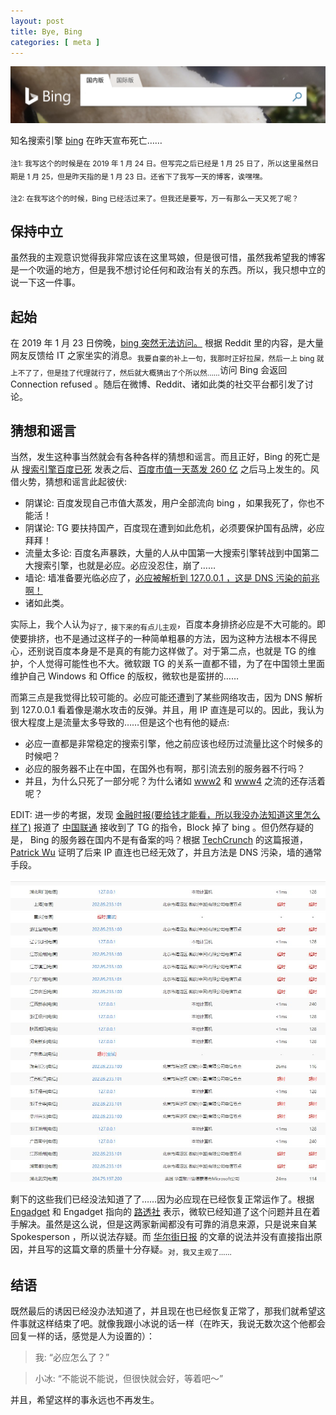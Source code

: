 ```yaml
---
layout: post
title: Bye, Bing
categories: [ meta ]
---
```


![bing!](/assets/bing.png)

知名搜索引擎 [bing](https://bing.com) 在昨天宣布死亡…… 


<sub>注1: 我写这个的时候是在 2019 年 1 月 24 日。但写完之后已经是 1 月 25 日了，所以这里虽然日期是 1 月 25，但是昨天指的是 1 月 23 日。还省下了我写一天的博客，诶嘿嘿。</sub>

<sub>注2: 在我写这个的时候，Bing 已经活过来了。但我还是要写，万一有那么一天又死了呢？</sub>


## 保持中立 

虽然我的主观意识觉得我非常应该在这里骂娘，但是很可惜，虽然我希望我的博客是一个吹逼的地方，但是我不想讨论任何和政治有关的东西。所以，我只想中立的说一下这一件事。


## 起始

在 2019 年 1 月 23 日傍晚，[bing 突然无法访问。](https://www.reddit.com/r/saraba1st/comments/aizbqi/%E5%9B%9B%E5%AD%97%E6%96%B0%E9%97%BB%E5%BF%85%E5%BA%94%E8%A2%AB%E5%A2%99/) 根据 Reddit 里的内容，是大量网友反馈给 IT 之家坐实的消息。<sub>我要自豪的补上一句，我那时正好拉屎，然后一上 bing 就上不了了，但是挂了代理就行了，然后就大概猜出了个所以然……</sub>访问 Bing 会返回 Connection refused 。随后在微博、Reddit、诸如此类的社交平台都引发了讨论。


## 猜想和谣言

当然，发生这种事当然就会有各种各样的猜想和谣言。而且正好，Bing 的死亡是从 [搜索引擎百度已死](https://wallstreetcn.com/articles/3474375) 发表之后、[百度市值一天蒸发 260 亿](http://www.sohu.com/a/291017688_100145343?scm=1002.0.0.0) 之后马上发生的。风借火势，猜想和谣言此起彼伏:

- 阴谋论: 百度发现自己市值大蒸发，用户全部流向 bing ，如果我死了，你也不能活！
- 阴谋论: TG 要扶持国产，百度现在遭到如此危机，必须要保护国有品牌，必应拜拜！
- 流量太多论: 百度名声暴跌，大量的人从中国第一大搜索引擎转战到中国第二大搜索引擎，也就是必应。必应没忍住，崩了……
- 墙论: 墙准备要光临必应了，[必应被解析到 127.0.0.1 ，这是 DNS 污染的前兆啊！](https://www.cheshirex.com/1835.html)
- 诸如此类。

实际上，我个人认为<sub>好了，接下来的有点儿主观</sub>，百度本身排挤必应是不大可能的。即使要排挤，也不是通过这样子的一种简单粗暴的方法，因为这种方法根本不得民心，还别说百度本身是不是真的有能力这样做了。对于第二点，也就是 TG 的维护，个人觉得可能性也不大。微软跟 TG 的关系一直都不错，为了在中国领土里面维护自己 Windows 和 Office 的版权，微软也是蛮拼的……


而第三点是我觉得比较可能的。必应可能还遭到了某些网络攻击，因为 DNS 解析到 127.0.0.1 看着像是潮水攻击的反弹。并且，用 IP 直连是可以的。因此，我认为很大程度上是流量太多导致的……但是这个也有他的疑点:

- 必应一直都是非常稳定的搜索引擎，他之前应该也经历过流量比这个时候多的时候吧？
- 必应的服务器不止在中国，在国外也有啊，那引流去别的服务器不行吗？
- 并且，为什么只死了一部分呢？为什么诸如 [www2](https://www2.bing.com) 和 [www4](https://www4.bing.com) 之流的还存活着呢？


EDIT: 进一步的考据，发现 [金融时报(要给钱才能看，所以我没办法知道这里怎么样了)](https://www.ft.com/content/714ac466-1f64-11e9-b126-46fc3ad87c65) 报道了 [中国联通](http://www.10010.com/net5/) 接收到了 TG 的指令，Block 掉了 bing 。但仍然存疑的是， Bing 的服务器在国内不是有备案的吗？根据 [TechCrunch](https://techcrunch.com/2019/01/23/microsoft-confirms-bing-is-down-in-china/) 的这篇报道，[Patrick Wu](https://twitter.com/patrick330602) 证明了后来 IP 直连也已经无效了，并且方法是 DNS 污染，墙的通常手段。

![DNS 污染！](/assets/dns_corruption.jpeg)


剩下的这些我们已经没法知道了了……因为必应现在已经恢复正常运作了。根据 [Engadget](https://cn.engadget.com/2019/01/24/microsoft-bing-inaccessible-china/) 和 Engadget 指向的 [路透社](https://www.reuters.com/article/us-china-microsoft-bing-idUSKCN1PI07H) 表示，微软已经知道了这个问题并且在着手解决。虽然是这么说，但是这两家新闻都没有可靠的消息来源，只是说来自某 Spokesperson ，所以说法存疑。而 [华尔街日报](https://cn.nytimes.com/business/20190124/china-microsoft-bing/) 的文章的说法并没有直接指出原因，并且写的这篇文章的质量十分存疑。<sub>对，我又主观了……</sub>


## 结语

既然最后的诱因已经没办法知道了，并且现在也已经恢复正常了，那我们就希望这件事就这样结束了吧。就像我跟小冰说的话一样（在昨天，我说无数次这个他都会回复一样的话，感觉是人为设置的）：

> 我: “必应怎么了？”

> 小冰: “不能说不能说，但很快就会好，等着吧～”

并且，希望这样的事永远也不再发生。
